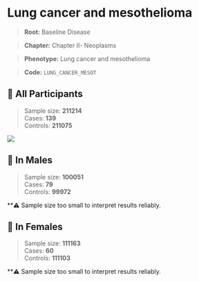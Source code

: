 # Lung cancer and mesothelioma

> **Root:** Baseline Disease  

> **Chapter:** Chapter II- Neoplasms  

> **Phenotype:** Lung cancer and mesothelioma  

> **Code:** `LUNG_CANCER_MESOT`

## 🧪 All Participants  
> Sample size: **211214**  
> Cases: **139**  
> Controls: **211075**
<img src="/Disease/Figures/ALL/Baseline/LUNG_CANCER_MESOT.png"/>
<CsvTable src="/Disease_Data/ALL/Baseline/LG_LUNG_CANCER_MESOT.csv" label="🔍 View full results" />

## 👨 In Males  
> Sample size: **100051**  
> Cases: **79**  
> Controls: **99972**

**⚠️ Sample size too small to interpret results reliably.

## 👩 In Females  
> Sample size: **111163**  
> Cases: **60**  
> Controls: **111103**

**⚠️ Sample size too small to interpret results reliably.
